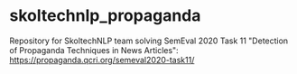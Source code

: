 # skoltechnlp_propaganda

Repository for SkoltechNLP team solving SemEval 2020 Task 11 "Detection of Propaganda Techniques in News Articles": https://propaganda.qcri.org/semeval2020-task11/
